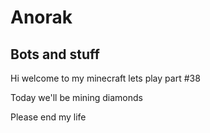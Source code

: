 # Anorak
Bots and stuff
----------------
Hi welcome to my minecraft lets play part #38
 
Today we'll be mining diamonds
 
Please end my life
